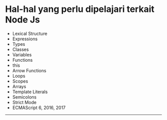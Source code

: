 # Hal-hal yang perlu dipelajari terkait Node Js

- Lexical Structure
- Expressions
- Types
- Classes
- Variables
- Functions
- this
- Arrow Functions
- Loops
- Scopes
- Arrays
- Template Literals
- Semicolons
- Strict Mode
- ECMAScript 6, 2016, 2017

---
